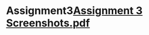# Assignment3[Assignment 3 Screenshots.pdf](https://github.com/AmanuelNBekele/Assignment3/files/13271595/Assignment.3.Screenshots.pdf)
